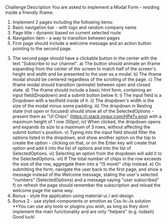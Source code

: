 Challenge Description
You are asked to implement a Modal Form - residing inside a friendly iframe.
1. Implement 2 pages including the following items:
  1. Basic navigation bar - with logo and random company name
  1. Page title - dynamic based on current selected route
  1. Navigation item - a way to transition between pages
1. First page should include a welcome message and an action button pointing to the second
page.
3) The second page should have a clickable button in the center with the text "Subscribe to our
channel".
a) The button should animate an iframe expanding from the center of the screen to match
half of the screen's height and width and be presented to the user as a modal.
b) The iframe modal should be centered regardless of the scrolling of the page.
c) The iframe modal should transition (animate) between open and closed state.
d) The iframe should include a basic html form, containing an input field(Dropdown) and a
submit button below it:
i) The input field is a Dropdown with a textfield inside of it.
ii) The dropdown's width is the size of the modal minus some padding.
iii) The dropdown in Resting state (not open or focused) should show all of the
SelectedOptions - present them as "UI Chips" (https://i.stack.imgur.com/HPeTv.png)
with a maximum height of 1 row (50px);
iv) When clicked, the dropdown opens and expands its size to a maximum of 3 rows,
without affecting the submit button's position.
v) Typing into the input field should filter the options listed in the dropdown, and show
another option on the top to create the option - clicking on that, or on the Enter key will
create that option and add it into the list of options and into the list of SelectedOptions.
vi) Selecting an option from the dropdown will add it to the SelectedOptions.
vii) If The total number of chips in the row exceeds the size of the row, aggregate them
into a "(5 more)" chip instead.
e) On submitting the form, navigate the user back to the first page, and show a message
instead of the Welcome message, stating the user's selected "numbers" (SelectedOptions)
and a message saying "user subscribed"
f) on refresh the page should remember the subscription and reload the welcome page the
same way.
4) Bonus - style the application using material-ui / ant-design
5) Bonus 2 - use styled-components or emotion as Css-In-Js solution
**You can use any tools or plugins you wish, as long as they dont implement the main functionality
and are only "helpers" (e.g. lodash)
Good luck!
